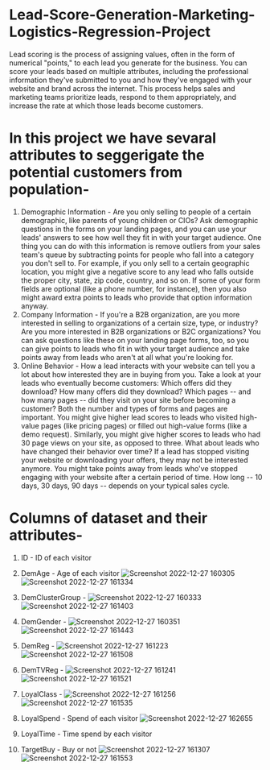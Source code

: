 # Lead-Score-Generation-Marketing-Logistics-Regression-Project
Lead scoring is the process of assigning values, often in the form of numerical "points," to each lead you generate for the business.
You can score your leads based on multiple attributes, including the professional information they've submitted to you and how they've engaged with your website and brand across the internet. This process helps sales and marketing teams prioritize leads, respond to them appropriately, and increase the rate at which those leads become customers.

# In this project we have sevaral attributes to seggerigate the potential customers from population- 
1. Demographic Information - Are you only selling to people of a certain demographic, like parents of young children or CIOs? Ask demographic questions in the forms on your landing pages, and you can use your leads' answers to see how well they fit in with your target audience. One thing you can do with this information is remove outliers from your sales team's queue by subtracting points for people who fall into a category you don't sell to. For example, if you only sell to a certain geographic location, you might give a negative score to any lead who falls outside the proper city, state, zip code, country, and so on. If some of your form fields are optional (like a phone number, for instance), then you also might award extra points to leads who provide that option information anyway.
2. Company Information - If you're a B2B organization, are you more interested in selling to organizations of a certain size, type, or industry? Are you more interested in B2B organizations or B2C organizations? You can ask questions like these on your landing page forms, too, so you can give points to leads who fit in with your target audience and take points away from leads who aren't at all what you're looking for.
3. Online Behavior - How a lead interacts with your website can tell you a lot about how interested they are in buying from you. Take a look at your leads who eventually become customers: Which offers did they download? How many offers did they download? Which pages -- and how many pages -- did they visit on your site before becoming a customer? Both the number and types of forms and pages are important. You might give higher lead scores to leads who visited high-value pages (like pricing pages) or filled out high-value forms (like a demo request). Similarly, you might give higher scores to leads who had 30 page views on your site, as opposed to three. What about leads who have changed their behavior over time? If a lead has stopped visiting your website or downloading your offers, they may not be interested anymore. You might take points away from leads who've stopped engaging with your website after a certain period of time. How long -- 10 days, 30 days, 90 days -- depends on your typical sales cycle.

# Columns of dataset and their attributes-
1. ID - ID of each visitor
2. DemAge - Age of each visitor
![Screenshot 2022-12-27 160305](https://user-images.githubusercontent.com/115232340/209656100-37c738ad-4369-49a3-a74a-ec9ef863cc9d.png)
![Screenshot 2022-12-27 161334](https://user-images.githubusercontent.com/115232340/209656344-a515f7d3-dec3-4a6f-a919-6deb7389c526.png)

3. DemClusterGroup - 
![Screenshot 2022-12-27 160333](https://user-images.githubusercontent.com/115232340/209656139-3382405d-35a5-41a7-aa80-4f58ec6729c9.png)
![Screenshot 2022-12-27 161403](https://user-images.githubusercontent.com/115232340/209656378-7cfe7dfa-8aff-4102-ac2f-cf685a44135e.png)

4. DemGender - 
![Screenshot 2022-12-27 160351](https://user-images.githubusercontent.com/115232340/209656154-55dbd4b6-558a-43d9-8aab-741cb405b726.png)
![Screenshot 2022-12-27 161443](https://user-images.githubusercontent.com/115232340/209656395-0237f033-6515-4034-87ef-66cbf2405462.png)

5. DemReg - 
![Screenshot 2022-12-27 161223](https://user-images.githubusercontent.com/115232340/209656174-3f2642a4-9fa9-4622-8a89-b3d468736dd0.png)
![Screenshot 2022-12-27 161508](https://user-images.githubusercontent.com/115232340/209656429-bad8d484-5f10-4c6b-b9f2-542a8bb36aa5.png)

6. DemTVReg - 
![Screenshot 2022-12-27 161241](https://user-images.githubusercontent.com/115232340/209656197-4bb41e40-ac12-4c04-9fe1-9f8583cc39f5.png)
![Screenshot 2022-12-27 161521](https://user-images.githubusercontent.com/115232340/209656462-3c6ac6ae-cffd-4fc1-b712-e5d9cf26e496.png)

7. LoyalClass - 
![Screenshot 2022-12-27 161256](https://user-images.githubusercontent.com/115232340/209656226-1c53a0cb-be9e-43a8-a216-c3311d9fbf87.png)
![Screenshot 2022-12-27 161535](https://user-images.githubusercontent.com/115232340/209656490-bfc8036d-7132-401e-abb9-2348dc918b67.png)

8. LoyalSpend - Spend of each visitor
![Screenshot 2022-12-27 162655](https://user-images.githubusercontent.com/115232340/209656672-15c315d9-7df2-424f-aa0a-c638694d773a.png)

9. LoyalTime - Time spend by each visitor

10. TargetBuy - Buy or not
![Screenshot 2022-12-27 161307](https://user-images.githubusercontent.com/115232340/209656289-a8bc452b-cdca-4201-a0aa-d2508c455979.png)
![Screenshot 2022-12-27 161553](https://user-images.githubusercontent.com/115232340/209656501-e8bb73e0-cf73-4cc6-a807-b53483ca6074.png)
